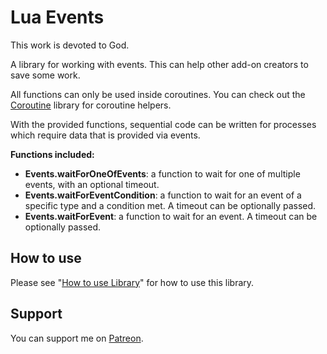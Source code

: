 # Lua Events

This work is devoted to God.

A library for working with events. This can help other add-on creators to save some work.

All functions can only be used inside coroutines.
You can check out the [Coroutine](https://www.curseforge.com/wow/addons/coroutine) library for coroutine helpers.

With the provided functions, sequential code can be written for processes which require data that is provided via events.

**Functions included:**

* **Events.waitForOneOfEvents**: a function to wait for one of multiple events, with an optional timeout.
* **Events.waitForEventCondition**: a function to wait for an event of a specific type and a condition met. A timeout can be optionally passed.
* **Events.waitForEvent**: a function to wait for an event. A timeout can be optionally passed.

## How to use

Please see "[How to use Library](https://github.com/SanjoSolutions/LuaLibrary#how-to-use)" for how to use this library.

## Support

You can support me on [Patreon](https://www.patreon.com/addons_by_sanjo).
